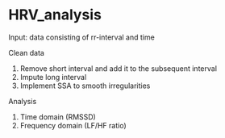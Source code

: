 # HRV_analysis

Input: data consisting of rr-interval and time

Clean data 
1. Remove short interval and add it to the subsequent interval
2. Impute long interval
3. Implement SSA to smooth irregularities 

Analysis
1. Time domain (RMSSD)
2. Frequency domain (LF/HF ratio)
